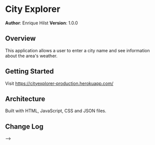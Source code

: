# City Explorer

**Author**: Enrique Hilst
**Version**: 1.0.0 

## Overview
This application allows a user to enter a city name and see information about the area's weather.


## Getting Started
Visit https://cityexplorer-production.herokuapp.com/

## Architecture
Built with HTML, JavaScript, CSS and JSON files.

## Change Log
<!-- Use this area to document the iterative changes made to your application as each feature is successfully implemented. Use time stamps. Here's an examples:

01-01-2001 4:59pm - Application now has a fully-functional express server, with a GET route for the location resource.

## Credits and Collaborations
<!-- Give credit (and a link) to other people or resources that helped you build this application. -->
-->